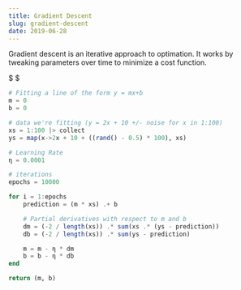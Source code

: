 ```yaml
---
title: Gradient Descent
slug: gradient-descent
date: 2019-06-28
---
```


Gradient descent is an iterative approach to optimation. It works by tweaking parameters over time to minimize a cost function.

$
$

<object data="gradient-descent.svg" type="image/svg+xml">
    <param name="url" value="gradient-descent.svg">
</object>

```julia
# Fitting a line of the form y = mx+b
m = 0
b = 0

# data we're fitting (y = 2x + 10 +/- noise for x in 1:100)
xs = 1:100 |> collect
ys = map(x->2x + 10 + ((rand() - 0.5) * 100), xs)

# Learning Rate
η = 0.0001

# iterations
epochs = 10000

for i = 1:epochs
    prediction = (m * xs) .+ b

    # Partial derivatives with respect to m and b
    dm = (-2 / length(xs)) .* sum(xs .* (ys - prediction))
    db = (-2 / length(xs)) .* sum(ys - prediction)

    m = m - η * dm
    b = b - η * db
end

return (m, b)
```
